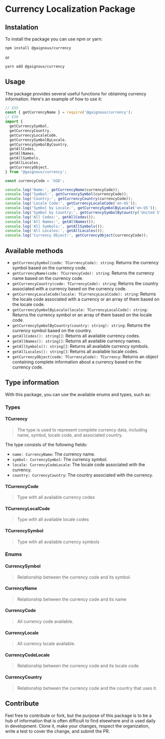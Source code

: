 # Currency Localization Package

## Instalation

To install the package you can use npm or yarn:

```bash
npm install @gaignoux/currency
```

or

```bash
yarn add @gaignoux/currency
```

## Usage

The package provides several useful functions for obtaining currency information. Here's an example of how to use it:

```typescript
// ES5
const { getCurrencyName } = require('@gaignoux/currency');
// ES6
import {
  getCurrencySymbol,
  getCurrencyCountry,
  getCurrencyLocaleCode,
  getCurrencySymbolByLocale,
  getCurrencySymbolByCountry,
  getAllCodes,
  getAllNames,
  getAllSymbols,
  getAllLocales,
  getCurrencyObject,
} from '@gaignoux/currency';

const currencyCode = 'USD';

console.log('Name:', getCurrencyName(currencyCode));
console.log('Symbol:', getCurrencySymbol(currencyCode));
console.log('Country:', getCurrencyCountry(currencyCode));
console.log('Locale Code:', getCurrencyLocaleCode('en-US'));
console.log('Symbol by Locale:', getCurrencySymbolByLocale('en-US'));
console.log('Symbol by Country:', getCurrencySymbolByCountry('United States'));
console.log('All Codes:', getAllCodes());
console.log('All Names:', getAllNames());
console.log('All Symbols:', getAllSymbols());
console.log('All Locales:', getAllLocales());
console.log('Currency Object:', getCurrencyObject(currencyCode));
```

## Available methods

- `getCurrencySymbol(code: TCurrencyCode): string`: Returns the currency symbol based on the currency code.
- `getCurrencyName(code: TCurrencyCode): string`: Returns the currency name based on the currency code.
- `getCurrencyCountry(code: TCurrencyCode): string`: Returns the country associated with a currency based on the currency code.
- `getCurrencyLocaleCode(locale: TCurrencyLocalCode): string`: Returns the locale code associated with a currency or an array of them based on the locale code.
- `getCurrencySymbolByLocale(locale: TCurrencyLocalCode): string`: Returns the currency symbol or an array of them based on the locale code.
- `getCurrencySymbolByCountry(country: string): string`: Returns the currency symbol based on the country.
- `getAllCodes(): string[]`: Returns all available currency codes.
- `getAllNames(): string[]`: Returns all available currency names.
- `getAllSymbols(): string[]`: Returns all available currency symbols.
- `getAllLocales(): string[]`: Returns all available locale codes.
- `getCurrencyObject(code: TCurrencyCode): TCurrency`: Returns an object containing complete information about a currency based on the currency code.

## Type information

With this package, you can use the available enums and types, such as:

### Types

#### TCurrency

> The type is used to represent complete currency data, including name, symbol, locale code, and associated country.

The type consists of the following fields:

- `name: CurrencyName`: The currency name.
- `symbol: CurrencySymbol`: The currency symbol.
- `locale: CurrencyCodeLocale`: The locale code associated with the currency.
- `country: CurrencyCountry`: The country associated with the currency.

#### TCurrencyCode

> Type with all available currency codes

#### TCurrencyLocalCode

> Type with all available locale codes

#### TCurrencySymbol

> Type with all available currency symbols

### Enums

#### CurrencySymbol

> Relationship between the currency code and its symbol.

#### CurrencyName

> Relationship between the currency code and its name

#### CurrencyCode

> All currency code available.

#### CurrencyLocale

> All currency locale available.

#### CurrencyCodeLocale

> Relationship between the currency code and its locale code.

#### CurrencyCountry

> Relationship between the currency code and the country that uses it.

## Contribute

Feel free to contribute or fork, but the purpose of this package is to be a hub of information that is often difficult to find elsewhere and is used daily in development. Clone it, make your changes, respect the organization, write a test to cover the change, and submit the PR.
